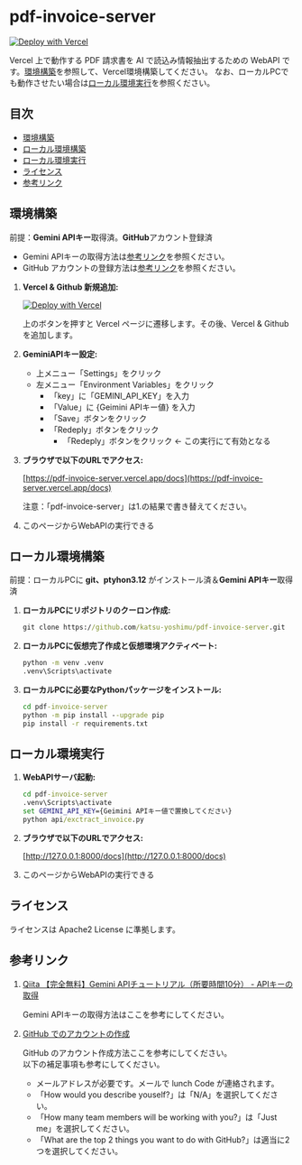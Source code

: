 # pdf-invoice-server

[![Deploy with Vercel](https://vercel.com/button)](https://vercel.com/new/clone?repository-url=https%3A%2F%2Fgithub.com%2Fkatsu-yoshimu%2Fpdf-invoice-server)

Vercel 上で動作する PDF 請求書を AI で読込み情報抽出するための WebAPI です。[環境構築](#環境構築)を参照して、Vercel環境構築してください。
なお、ローカルPCでも動作させたい場合は[ローカル環境実行](#ローカル環境実行)を参照ください。

## 目次

- [環境構築](#環境構築)
- [ローカル環境構築](#ローカル環境構築)
- [ローカル環境実行](#ローカル環境実行)
- [ライセンス](#ライセンス)
- [参考リンク](#参考リンク)

## 環境構築

前提：**Gemini APIキー**取得済。**GitHub**アカウント登録済

- Gemini APIキーの取得方法は[参考リンク](#参考リンク)を参照ください。
- GitHub アカウントの登録方法は[参考リンク](#参考リンク)を参照ください。

1. **Vercel & Github 新規追加:**

   [![Deploy with Vercel](https://vercel.com/button)](https://vercel.com/new/clone?repository-url=https%3A%2F%2Fgithub.com%2Fkatsu-yoshimu%2Fpdf-invoice-server)

   上のボタンを押すと Vercel ページに遷移します。その後、Vercel & Github を追加します。

2. **GeminiAPIキー設定:**

    - 上メニュー「Settings」をクリック
    - 左メニュー「Environment Variables」をクリック
       - 「key」に「GEMINI_API_KEY」を入力
       - 「Value」に {Geimini APIキー値} を入力
       - 「Save」ボタンをクリック
       - 「Redeply」ボタンをクリック
          - 「Redeply」ボタンをクリック ← この実行にて有効となる

3. **ブラウザで以下のURLでアクセス:**

   [https://pdf-invoice-server.vercel.app/docs](https://pdf-invoice-server.vercel.app/docs)

   注意：「pdf-invoice-server」は1.の結果で書き替えてください。

4. このページからWebAPIの実行できる

## ローカル環境構築

前提：ローカルPCに **git、ptyhon3.12** がインストール済＆**Gemini APIキー**取得済

1. **ローカルPCにリポジトリのクーロン作成:**

   ```cmd
   git clone https://github.com/katsu-yoshimu/pdf-invoice-server.git
   ```

2. **ローカルPCに仮想完了作成と仮想環境アクティベート:**

   ```cmd
   python -m venv .venv
   .venv\Scripts\activate
   ```

3. **ローカルPCに必要なPythonパッケージをインストール:**

   ```cmd
   cd pdf-invoice-server
   python -m pip install --upgrade pip
   pip install -r requirements.txt
   ```

## ローカル環境実行

1. **WebAPIサーバ起動:**

   ```cmd
   cd pdf-invoice-server
   .venv\Scripts\activate
   set GEMINI_API_KEY={Geimini APIキー値で置換してください} 
   python api/exctract_invoice.py
   ```

2. **ブラウザで以下のURLでアクセス:**

   [http://127.0.0.1:8000/docs](http://127.0.0.1:8000/docs)

3. このページからWebAPIの実行できる

## ライセンス

ライセンスは Apache2 License に準拠します。

## 参考リンク

1. [Qiita 【完全無料】Gemini APIチュートリアル（所要時間10分） - APIキーの取得](https://qiita.com/zukki2/items/10bfeb1c4330aa18ff87#step1api%E3%82%AD%E3%83%BC%E3%81%AE%E5%8F%96%E5%BE%97)

   Gemini APIキーの取得方法はここを参考にしてください。

2. [GitHub でのアカウントの作成](https://docs.github.com/ja/get-started/start-your-journey/creating-an-account-on-github)

   GitHub のアカウント作成方法ここを参考にしてください。<br/>
   以下の補足事項も参考にしてください。
   - メールアドレスが必要です。メールで lunch Code が連絡されます。
   - 「How would you describe youself?」は「N/A」を選択してください。
   - 「How many team members will be working with you?」は「Just me」を選択してください。
   - 「What are the top 2 things you want to do with GitHub?」は適当に2つを選択してください。
